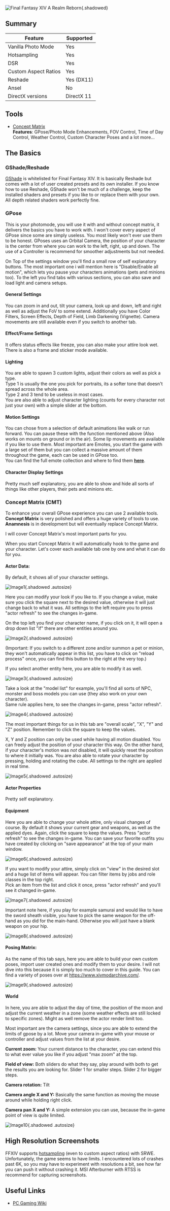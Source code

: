 ![Final Fantasy XIV A Realm Reborn](Images\ffxiv_header.png "Shot by ItsYFP"){.shadowed}

## Summary

Feature | Supported
--|--
Vanilla Photo Mode | Yes
Hotsampling | Yes
DSR | Yes
Custom Aspect Ratios | Yes
Reshade | Yes (DX11)
Ansel | No
DirectX versions | DirectX 11
 
## Tools

* [Concept Matrix](https://github.com/imchillin/CMTool)  
**Features**: GPose/Photo Mode Enhancements, FOV Control, Time of Day Control, Weather Control, Custom Character Poses and a lot more...

## The Basics

### GShade/Reshade

[GShade](https://gposers.com/gshade/) is whitelisted for Final Fantasy XIV.
It is basically Reshade but comes with a lot of user created presets and its own installer.
If you know how to use Reshade, GShade won't be much of a challenge, keep the installed shaders and presets if you like to or replace them with your own. 
All depth related shaders work perfectly fine.

### GPose

This is your photomode, you will use it with and without concept matrix, it delivers the basics you have to work with.
I won't cover every aspect of GPose since some are simply useless. You most likely won't ever use them to be honest.
GPoses uses an Orbital Camera, the position of your character is the center from where you can work to the left, right, up and down.
The use of a Controller is recommend for smoother adjustments but not needed.

On Top of the settings window you'll find a small row of self explanatory buttons.
The most important one i will mention here is "Disable/Enable all motion", which lets you pause your characters animations (pets and minions too).
To the left you find tabs with various sections, you can also save and load light and camera setups.

#### General Settings
You can zoom in and out, tilt your camera, look up and down, left and right as well as adjust the FoV to some extend.
Additionally you have Color Filters, Screen Effects, Depth of Field, Limb Darkening (Vignette).
Camera movements are still available even if you switch to another tab.

#### Effect/Frame Settings
It offers status effects like freeze, you can also make your attire look wet.
There is also a frame and sticker mode available.

#### Lighting
You are able to spawn 3 custom lights, adjust their colors as well as pick a type.  
Type 1 is usually the one you pick for portraits, its a softer tone that doesn't spread across the whole area.  
Type 2 and 3 tend to be useless in most cases.  
You are also able to adjust character lighting (counts for every character not just your own) with a simple slider at the bottom.

#### Motion Settings
You can chose from a selection of default animations like walk or run forward. You can pause these with the function mentioned above (Also works on mounts on ground or in the air). 
Some lip movements are available if you like to use them. 
Most important are Emotes, you start the game with a large set of them but you can collect a massive amount of them throughout the game, each can be used in GPose too.  
You can find the full emote collection and where to find them [**here**](https://ffxivcollect.com/emotes).

#### Character Display Settings
Pretty much self explanatory, you are able to show and hide all sorts of things like other players, their pets and minions etc.

### Concept Matrix (CMT)

To enhance your overall GPose experience you can use 2 available tools.  
**Concept Matrix** is very polished and offers a huge variety of tools to use.  
**Anamnesis** is in development but will eventually replace Concept Matrix.

I will cover Concept Matrix's most important parts for you.

When you start Concept Matrix it will automatically hook to the game and your character.
Let's cover each available tab one by one and what it can do for you.

#### Actor Data:
By default, it shows all of your character settings.

![Image1](../Images/FFXIVguide/1.png){.shadowed .autosize}

Here you can modify your look if you like to. If you change a value, make sure you click the square next to the desired value, otherwise it will just change back to what it was.
All settings to the left require you to press "actor refresh" to see the changes in-game. 

On the top left you find your character name, if you click on it, it will open a drop down list "if" there are other entities around you. 

![Image2](../Images/FFXIVguide/2.png){.shadowed .autosize}

(Important: If you switch to a different zone and/or summon a pet or minion, they won't automatically appear in this list, you have to click on "reload process" once, you can find this button to the right at the very top.)  

If you select another entity here, you are able to modify it as well. 

![Image3](../Images/FFXIVguide/3.png){.shadowed .autosize}

Take a look at the "model list" for example, you'll find all sorts of NPC, monster and boss models you can use (they also work on your own character).  
Same rule applies here, to see the changes in-game, press "actor refresh".

![Image4](../Images/FFXIVguide/4.png){.shadowed .autosize}

The most important things for us in this tab are "overall scale", "X", "Y" and "Z" position. Remember to click the square to keep the values.  

X, Y and Z position can only be used while having all motion disabled. You can freely adjust the position of your character this way. On the other hand, if your character's motion was *not* disabled, it will quickly reset the position to where it initially was.
You are also able to rotate your character by pressing, holding and rotating the cube.
All settings to the right are applied in real time.

![Image5](../Images/FFXIVguide/5.png){.shadowed .autosize}

#### Actor Properties
Pretty self explanatory.

#### Equipment
Here you are able to change your whole attire, only visual changes of course.
By default it shows your current gear and weapons, as well as the applied dyes.
Again, click the square to keep the values. Press "actor refresh" to see the changes in-game.
You can save your favorite outfits you have created by clicking on "save appearance" at the top of your main window.

![Image6](../Images/FFXIVguide/6.png){.shadowed .autosize}

If you want to modify your attire, simply click on "view" in the desired slot and a huge list of items will appear. You can filter items by jobs and role classes in the top right.  
Pick an item from the list and click it once, press "actor refresh" and you'll see it changed in-game.

![Image7](../Images/FFXIVguide/7.png){.shadowed .autosize}

Important note here, if you play for example samurai and would like to have the sword sheath visible, you have to pick the same weapon for the off-hand as you did for the main-hand.
Otherwise you will just have a blank weapon on your hip.

![Image8](../Images/FFXIVguide/8.png){.shadowed .autosize}

#### Posing Matrix:
As the name of this tab says, here you are able to build your own custom poses, import user created ones and modify them to your desire.
I will not dive into this because it is simply too much to cover in this guide.
You can find a variety of poses over at https://www.xivmodarchive.com/.

![Image9](../Images/FFXIVguide/9.png){.shadowed .autosize}

#### World
In here, you are able to adjust the day of time, the position of the moon and adjust the current weather in a zone (some weather effects are still locked to specific zones). Might as well remove the actor render limit too.

Most important are the camera settings, since you are able to extend the limits of gpose by a lot.
Move your camera in-game with your mouse or controller and adjust values from the list at your desire.

**Current zoom:** Your current distance to the character, you can extend this to what ever value you like if you adjust "max zoom" at the top.

**Field of view:** Both sliders do what they say, play around with both to get the results you are looking for. Slider 1 for smaller steps. Slider 2 for bigger steps.

**Camera rotation:** Tilt

**Camera angle X and Y:** Basically the same function as moving the mouse around while holding right click.

**Camera pan X and Y:** A simple extension you can use, because the in-game point of view is quite limited.

![Image10](../Images/FFXIVguide/10.png){.shadowed .autosize}


## High Resolution Screenshots

FFXIV supports [hotsampling](https://www.framedsc.com/basics.htm#hotsampling) (even to custom aspect ratios) with SRWE.
Unfortunately, the game seems to have limits. I encountered lots of crashes past 6K, so you may have to experiment with resolutions a bit, see how far you can push it without crashing it.
MSI Afterburner with RTSS is recommend for capturing screenshots.

## Useful Links

* [PC Gaming Wiki](https://www.pcgamingwiki.com/wiki/Final_Fantasy_XIV:_A_Realm_Reborn)